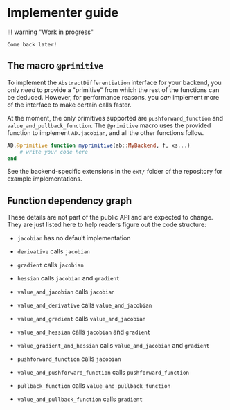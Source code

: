 # Implementer guide

!!! warning "Work in progress"
    
    Come back later!

## The macro `@primitive`

To implement the `AbstractDifferentiation` interface for your backend, you only _need_ to provide a "primitive" from which the rest of the functions can be deduced.
However, for performance reasons, you _can_ implement more of the interface to make certain calls faster.

At the moment, the only primitives supported are `pushforward_function` and `value_and_pullback_function`.
The `@primitive` macro uses the provided function to implement `AD.jacobian`, and all the other functions follow.

```julia
AD.@primitive function myprimitive(ab::MyBackend, f, xs...)
    # write your code here
end
```

See the backend-specific extensions in the `ext/` folder of the repository for example implementations.

## Function dependency graph

These details are not part of the public API and are expected to change.
They are just listed here to help readers figure out the code structure:

  - `jacobian` has no default implementation

  - `derivative` calls `jacobian`
  - `gradient` calls `jacobian`
  - `hessian` calls `jacobian` and `gradient`
  - `value_and_jacobian` calls `jacobian`
  - `value_and_derivative` calls `value_and_jacobian`
  - `value_and_gradient` calls `value_and_jacobian`
  - `value_and_hessian` calls `jacobian` and `gradient`
  - `value_gradient_and_hessian` calls `value_and_jacobian` and `gradient`
  - `pushforward_function` calls `jacobian`
  - `value_and_pushforward_function` calls `pushforward_function`
  - `pullback_function` calls `value_and_pullback_function`
  - `value_and_pullback_function` calls `gradient`
